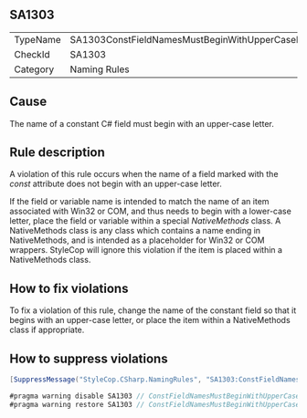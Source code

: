 ﻿## SA1303

<table>
<tr>
  <td>TypeName</td>
  <td>SA1303ConstFieldNamesMustBeginWithUpperCaseLetter</td>
</tr>
<tr>
  <td>CheckId</td>
  <td>SA1303</td>
</tr>
<tr>
  <td>Category</td>
  <td>Naming Rules</td>
</tr>
</table>

## Cause

The name of a constant C# field must begin with an upper-case letter.

## Rule description

A violation of this rule occurs when the name of a field marked with the *const* attribute does not begin with an upper-case letter.

If the field or variable name is intended to match the name of an item associated with Win32 or COM, and thus needs to begin with a lower-case letter, place the field or variable within a special *NativeMethods* class. A NativeMethods class is any class which contains a name ending in NativeMethods, and is intended as a placeholder for Win32 or COM wrappers. StyleCop will ignore this violation if the item is placed within a NativeMethods class.

## How to fix violations

To fix a violation of this rule, change the name of the constant field so that it begins with an upper-case letter, or place the item within a NativeMethods class if appropriate.

## How to suppress violations

```csharp
[SuppressMessage("StyleCop.CSharp.NamingRules", "SA1303:ConstFieldNamesMustBeginWithUpperCaseLetter", Justification = "Reviewed.")]
```

```csharp
#pragma warning disable SA1303 // ConstFieldNamesMustBeginWithUpperCaseLetter
#pragma warning restore SA1303 // ConstFieldNamesMustBeginWithUpperCaseLetter
```
